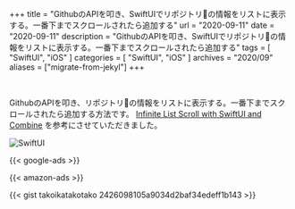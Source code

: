 +++
title =  "GithubのAPIを叩き、SwiftUIでリポジトリの情報をリストに表示する。一番下までスクロールされたら追加する"
url = "2020-09-11"
date = "2020-09-11"
description = "GithubのAPIを叩き、SwiftUIでリポジトリの情報をリストに表示する。一番下までスクロールされたら追加する"
tags = [
  "SwiftUI",
  "iOS"
]
categories = [
  "SwiftUI",
  "iOS"
]
archives = "2020/09"
aliases = ["migrate-from-jekyl"]
+++

<br>

GithubのAPIを叩き、リポジトリの情報をリストに表示する。一番下までスクロールされたら追加する方法です。
[Infinite List Scroll with SwiftUI and Combine](https://www.vadimbulavin.com/infinite-list-scroll-swiftui-combine/) を参考にさせていただきました。

![SwiftUI](1.gif)

<!-- Google Ads -->
{{< google-ads >}}

<!-- Amazon Ads -->
{{< amazon-ads >}}

{{< gist takoikatakotako 2426098105a9034d2baf34edeff1b143 >}}
